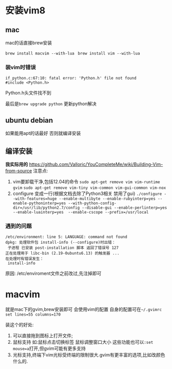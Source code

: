 # 安装vim8

## mac
mac的话直接brew安装


`brew install macvim --with-lua `
`brew install vim --with-lua `


### 装vim时错误

```
if_python.c:67:10: fatal error: 'Python.h' file not found
#include <Python.h>
```
Python.h头文件找不到

最后是`brew upgrade python` 更新python解决


## ubuntu debian
如果能用apt的话最好 否则就编译安装


## 编译安装
**我实际用的**
https://github.com/Valloric/YouCompleteMe/wiki/Building-Vim-from-source
注意点:
1. vim要卸载干净,包括12.04的命令
`sudo apt-get remove vim vim-runtime gvim`
`sudo apt-get remove vim-tiny vim-common vim-gui-common vim-nox`
2. configure 变成一行(根据文档去除了Python3相关 禁用了gui) 
`./configure --with-features=huge --enable-multibyte --enable-rubyinterp=yes --enable-pythoninterp=yes --with-python-config-dir=/usr/lib/python2.7/config --disable-gui --enable-perlinterp=yes --enable-luainterp=yes  --enable-cscope --prefix=/usr/local`

### 遇到的问题

```
/etc/environment: line 5: LANGUAGE: command not found
dpkg: 处理软件包 install-info (--configure)时出错：
 子进程 已安装 post-installation 脚本 返回了错误号 127
正在处理用于 libc-bin (2.19-0ubuntu6.13) 的触发器 ...
在处理时有错误发生：
 install-info
```
原因: /etc/enviroment文件之前改过,先注掉即可


# macvim
就是mac下的gvim,brew安装即可
会使用vim的配置  自身的配置可在`~/.gvimrc`
`set lines=55 columns=170`

装这个的好处:
1. 可以直接拖到图标上打开文件;
2. 鼠标支持 如:鼠标点击切换标签 鼠标调整窗口大小
这些功能也可以`:set mouse=a`打开,但gvim可能有更多支持
3. 光标支持,终端下vim光标受终端的限制很大.gvim有更丰富的选项,比如改颜色什么的.
